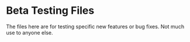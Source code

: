 # Beta Testing Files

The files here are for testing specific new features or bug fixes.  Not much use to anyone else.
